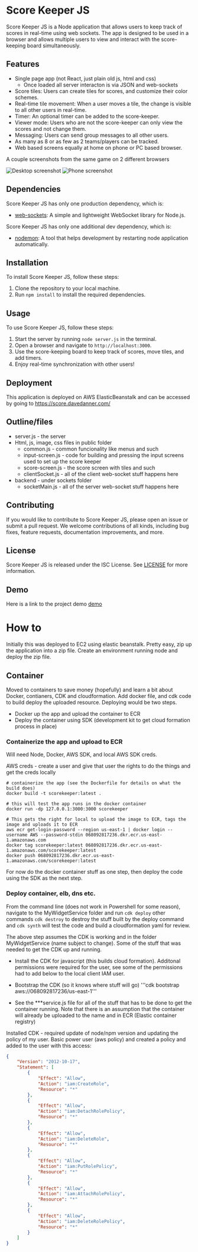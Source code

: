 # Score Keeper JS

Score Keeper JS is a Node application that allows users to keep track of scores in real-time using web sockets. The app is designed to be used in a browser and allows multiple users to view and interact with the score-keeping board simultaneously.

## Features

* Single page app (not React, just plain old js, html and css)
    * Once loaded all server interacton is via JSON and web-sockets
* Score tiles: Users can create tiles for scores, and customize their color schemes.
* Real-time tile movement: When a user moves a tile, the change is visible to all other users in real-time.
* Timer: An optional timer can be added to the score-keeper.
* Viewer mode: Users who are not the score-keeper can only view the scores and not change them.
* Messaging: Users can send group messages to all other users.
* As many as 8 or as few as 2 teams/players can be tracked.
* Web based screens equally at home on phone or PC based browser.

A couple screenshots from the same game on 2 different browsers

![Desktop screenshot](/screenshots/desktop.png "Desktop")
![Phone screenshot](/screenshots/phone.png "Phone")

## Dependencies

Score Keeper JS has only one production dependency, which is:

* [web-sockets](https://github.com/websockets/ws): A simple and lightweight WebSocket library for Node.js.

Score Keeper JS has only one additional dev dependency, which is:

* [nodemon](https://www.npmjs.com/package/nodemon): A tool that helps development by restarting node application automatically.

## Installation

To install Score Keeper JS, follow these steps:

1. Clone the repository to your local machine.
2. Run `npm install` to install the required dependencies.

## Usage

To use Score Keeper JS, follow these steps:

1. Start the server by running `node server.js` in the terminal.
2. Open a browser and navigate to `http://localhost:3000`.
3. Use the score-keeping board to keep track of scores, move tiles, and add timers.
4. Enjoy real-time synchronization with other users!


## Deployment

This application is deployed on AWS ElasticBeanstalk and can be accessed by going to https://score.davedanner.com/

## Outline/files

* server.js - the server 
* Html, js, image, css files in public folder
    * common.js - common funcionality like menus and such
    * input-screen.js - code for building and pressing the input screens used to set up the score keeper
    * score-screen.js - the score screen with tiles and such
    * clientSocket.js - all of the client web-socket stuff happens here
* backend - under sockets folder
    * socketMain.js - all of the server web-socket stuff happens here

## Contributing

If you would like to contribute to Score Keeper JS, please open an issue or submit a pull request. We welcome contributions of all kinds, including bug fixes, feature requests, documentation improvements, and more.

## License

Score Keeper JS is released under the ISC License. See [LICENSE](https://opensource.org/license/isc-license-txt/) for more information.


## Demo

Here is a link to the project demo [demo](https://www.youtube.com/watch?v=JLjUdUwpNX0) 


# How to

Initially this was deployed to EC2 using elastic beanstalk. Pretty easy, zip up the application into a zip file. Create an environment running node and deploy the zip file.

## Container

Moved to containers to save money (hopefully) and learn a bit about Docker, contianers, CDK and cloudformation. Add docker file, and cdk code to build deploy the uploaded resource. Deploying would be two steps.
* Docker up the app and upload the container to ECR
* Deploy the container using SDK (development kit to get cloud formation process in place)

### Containerize the app and upload to ECR

Will need Node, Docker, AWS SDK, and local AWS SDK creds.

AWS creds - create a user and give that user the rights to do the things and get the creds locally

```
# containerize the app (see the Dockerfile for details on what the build does)
docker build -t scorekeeper:latest .

# this will test the app runs in the docker container
docker run -dp 127.0.0.1:3000:3000 scorekeeper 

# This gets the right for local to upload the image to ECR, tags the image and uploads it to ECR
aws ecr get-login-password --region us-east-1 | docker login --username AWS --password-stdin 068092817236.dkr.ecr.us-east-1.amazonaws.com
docker tag scorekeeper:latest 068092817236.dkr.ecr.us-east-1.amazonaws.com/scorekeeper:latest 
docker push 068092817236.dkr.ecr.us-east-1.amazonaws.com/scorekeeper:latest

```

For now do the docker container stuff as one step, then deploy the code using the SDK as the next step.

### Deploy container, elb, dns etc.

From the command line (does not work in Powershell for some reason), navigate to the MyWidgetService folder and run 
```cdk deploy``` other commands ```cdk destroy``` to destroy the stuff built by the deploy command and ```cdk synth``` will
test the code and build a cloudformation yaml for review.

The above step assumes the CDK is working and in the folder MyWidgetService (name subject to change). Some of the stuff that was needed to get the CDK up and running.

* Install the CDK for javascript (this builds cloud formation). Additonal permissions were required for the user, see some of the permissions had to add below to the local client IAM user.

* Bootstrap the CDK (so it knows where stuff will go) '''cdk bootstrap aws://068092817236/us-east-1'''

* See the ***service.js file for all of the stuff that has to be done to get the container running. Note that there is an assumption that the container will already be uploaded to the name and in ECR (Elastic container registry)


Installed CDK - required update of node/npm version and updating the policy of my user. Basic power user (aws policy) and created a policy and added to the user with this access:
```json
{
    "Version": "2012-10-17",
    "Statement": [
        {
            "Effect": "Allow",
            "Action": "iam:CreateRole",
            "Resource": "*"
        },
        {
            "Effect": "Allow",
            "Action": "iam:DetachRolePolicy",
            "Resource": "*"
        },
        {
            "Effect": "Allow",
            "Action": "iam:DeleteRole",
            "Resource": "*"
        },
        {
            "Effect": "Allow",
            "Action": "iam:PutRolePolicy",
            "Resource": "*"
        },
        {
            "Effect": "Allow",
            "Action": "iam:AttachRolePolicy",
            "Resource": "*"
        },
        {
            "Effect": "Allow",
            "Action": "iam:DeleteRolePolicy",
            "Resource": "*"
        }
    ]
}
```